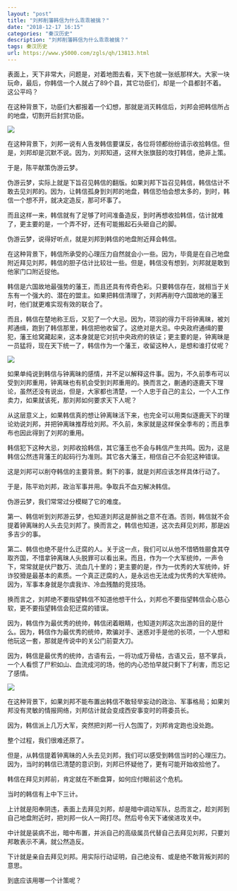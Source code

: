 ```yaml
---
layout: "post"
title: "刘邦削藩韩信为什么乖乖被擒？"
date: "2018-12-17 16:15"
categories: "秦汉历史"
description: "刘邦削藩韩信为什么乖乖被擒？"
tags: 秦汉历史
url: https://www.y5000.com/zgls/qh/13813.html
---
```






表面上，天下非常大，问题是，对着地图去看，天下也就一张纸那样大。大家一块玩命，最后，你韩信一个人就占了89个县，其它功臣们，却是一个县都封不着。这公平吗？

在这种背景下，功臣们大都报着一个幻想，那就是消灭韩信后，刘邦会把韩信所占的地盘，切割开后封赏功臣。

![](https://img.y5000.com/uploads/allimg/170216/1506405H9-0.jpg)

在这种背景下，刘邦一说有人告发韩信要谋反，各位将领都纷纷请示收拾韩信。但是，刘邦却是沉默不说。因为，刘邦知道，这样大张旗鼓的攻打韩信，绝非上策。

于是，陈平献策伪游云梦。

伪游云梦，实际上就是下旨召见韩信的翻版。如果刘邦下旨召见韩信，韩信估计不敢去见刘邦的。因为，让韩信孤身到刘邦的地盘，韩信恐怕会想太多的，到时，韩信一个想不开，就决定造反，那可坏事了。

而且这样一来，韩信就有了足够了时间准备造反，到时再想收拾韩信，估计就难了，更主要的是，一个弄不好，还有可能搬起石头砸自己的脚。

伪游云梦，说得好听点，就是刘邦到韩信的地盘附近拜会韩信。

在这种背景下，韩信所承受的心理压力自然就会小一些。因为，毕竟是在自己地盘附近拜见刘邦，韩信的胆子估计比较壮一些。但是，韩信没有想到，刘邦就是敢到他家门口附近捉他。

韩信是六国故地最强势的藩王，而且还具有传奇色彩。只要韩信存在，就相当于关东有一个强大的、潜在的盟主。如果把韩信清理了，刘邦再削夺六国故地的藩王时，他们就更难实现有效的联合了。

而且，韩信在楚地称王后，又犯了一个大忌。因为，项羽的得力干将钟离昧，被刘邦通缉，跑到了韩信那里，韩信把他收留了。这绝对是大忌。中央政府通缉的要犯，藩王给窝藏起来，这本身就是它对抗中央政府的铁证；更主要的是，钟离昧是一员猛将，现在天下统一了，韩信作为一个藩王，收留这种人，是想和谁打仗呢？

![](https://img.y5000.com/uploads/allimg/170216/15064020V-1.jpg)

如果单纯说到韩信与钟离昧的感情，并不足以解释这件事。因为，不久前季布可以受到刘邦重用，钟离昧也有机会受到刘邦重用的。换而言之，蒯通的逐鹿天下理论，虽然还没有说出，但是，大家都也清楚，一个人忠于自己的主公，一个人工作卖力，如果就该死，那刘邦如何要求天下人呢？

从这层意义上，如果韩信真的想让钟离昧活下来，也完全可以用类似逐鹿天下的理论劝说刘邦，并把钟离昧推荐给刘邦。不久前，朱家就是这样保全季布的；而且季布也因此得到了刘邦的重用。

韩信犯下这种大忌，刘邦收拾韩信，其它藩王也不会与韩信产生共鸣。因为，这是韩信公然违背藩王的起码行为准则。其它各大藩王，相信自己不会犯这种错误。

这是刘邦可以削夺韩信的主要背景。剩下的事，就是刘邦应该怎样具体行动了。

于是，陈平劝刘邦，政治军事并用。争取兵不血刃解决韩信。

伪游云梦，我们常常过分模糊了它的难度。

第一、韩信听到刘邦游云梦，也知道刘邦这是醉翁之意不在酒。否则，韩信就不会提着钟离昧的人头去见刘邦了。换而言之，韩信也知道，这次去拜见刘邦，那是凶多吉少的事。

第二、韩信也绝不是什么迂腐的人。关于这一点，我们可以从他不惜牺牲郦食其夺取齐国，不惜拿钟离昧人头脱罪可以看出来。而且，作为一个大军统帅，一声令下，常常就是伏尸数万、流血几十里的；更主要的是，作为一优秀的大军统帅，奸诈狡猾是最基本的素质。一个真正迂腐的人，是永远也无法成为优秀的大军统帅。因为，军事本身就是尔虞我诈、冷血残酷的竞技场。

换而言之，刘邦绝不要指望韩信不知道他想干什么，刘邦也不要指望韩信会心慈心软，更不要指望韩信会犯迂腐的错误。

因为，韩信作为最优秀的统帅，韩信闭着眼睛，也知道刘邦这次出游的目的是什么。因为，韩信作为最优秀的统帅，欺骗对手、迷惑对手是他的长项，一个人想和他玩这一套，那就是传说中的关公门前耍大刀。

因为，韩信是最优秀的统帅，古语有云，一将功成万骨枯，古语又云，慈不掌兵，一个人看惯了尸积如山、血流成河的场，他的内心恐怕早就只剩下了利害，而忘记了感情。

![](https://img.y5000.com/uploads/allimg/170216/1506406143-2.jpg)

在这种背景下，如果刘邦不能布置出韩信不敢轻举妄动的政治、军事格局；如果刘邦没有灵敏的情报网络，刘邦估计就会变成西安事变时的蒋委员长。

因为，韩信派上几万大军，突然把刘邦一行人包围了，刘邦肯定跑也没处跑。

整个过程，我们很难还原了。

但是，从韩信提着钟离昧的人头去见刘邦，我们可以感受到韩信当时的心理压力。因为，当时的韩信已清楚的意识到，刘邦已怀疑他了，更有可能开始收拾他了。

韩信在拜见刘邦前，肯定就在不断盘算，如何应付眼前这个危机。

当时的韩信有上中下三计。

上计就是阳奉阴违，表面上去拜见刘邦，却是暗中调动军队，总而言之，趁刘邦到自己地盘附近时，把刘邦一伙人一网打尽。然后号令天下诸侯进攻关中。

中计就是装病不出，暗中布置，并派自己的高级属员代替自己去拜见刘邦，只要刘邦敢表示不满，就公然造反。

下计就是亲自去拜见刘邦。用实际行动证明，自己绝没有、或是绝不敢背叛刘邦的意思。

到底应该用哪一个计策呢？
